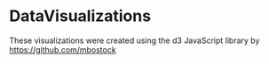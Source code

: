 # DataVisualizations
These visualizations were created using the d3 JavaScript library by https://github.com/mbostock
